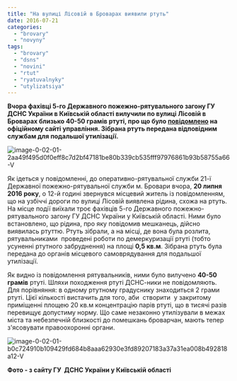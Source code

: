 ```yaml
---
title: "На вулиці Лісовій в Броварах виявили ртуть"
date: 2016-07-21
categories: 
  - "brovary"
  - "novyny"
tags: 
  - "brovary"
  - "dsns"
  - "novini"
  - "rtut"
  - "ryatuvalnyky"
  - "utylizatsiya"
---
```


**Вчора фахівці 5-го Державного пожежно-рятувального загону ГУ ДСНС України в Київській області вилучили по вулиці Лісовій в Броварах близько 40-50 грамів ртуті, про що було [повідомлено](http://www.kyivobl.mns.gov.ua/news/8858.html) на офіційному сайті управління. Зібрана ртуть передана відповідним службам для подальшої утилізації.**

![image-0-02-01-2aa49f495d0f0eff8c7d2bf47181be80b339cb535fff97976861b93b58755a66-V](https://mpz.brovary.org/wp-content/uploads/2016/07/image-0-02-01-2aa49f495d0f0eff8c7d2bf47181be80b339cb535fff97976861b93b58755a66-V.jpg)

Як ідеться у повідомленні, до оперативно-рятувальної служби 21-ї Державної пожежно-рятувальної служби м. Бровари вчора, **20 липня 2016 року**, о 12-й годині звернувся місцевий житель із повідомленням, що на узбіччі дороги по вулиці Лісовій виявлена рідина, схожа на ртуть. На місце події виїхали троє фахівців 5-го Державного пожежно-рятувального загону ГУ ДСНС України у Київській області. Ними було встановлено, що рідина, про яку повідомив мешканець, дійсно виявилась ртуттю. Ртуть зібрали, а на місці, де вона була розлита, рятувальниками  проведені роботи по демеркуризації ртуті (тобто усуненні ртутного забруднення) на площі **0,5 кв.м**. Зібрана ртуть була передана до органів місцевого самоврядування для подальшої утилізації.

Як видно із повідомлення рятувальників, ними було вилучено **40-50 грамів** ртуті. Шляхи походження ртуті ДСНС-ники не повідомляють. Для порівняння: в одному ртутному градуснику знаходиться 2 грами ртуті. Цієї кількості вистачить для того, аби  створити  у закритому приміщенні площею 20 кв.м концентрацію парів ртуті, що в тисячі разів перевищує допустиму норму. Що саме незаконно утилізували в межах міста та небезпечній близкості до помешкань броварчан, мають тепер з'ясовувати правоохоронні органи.

![image-0-02-01-b0c724910b109429fd684b8aaa62930e3fd89207183a37a31ea008b492818a12-V](https://mpz.brovary.org/wp-content/uploads/2016/07/image-0-02-01-b0c724910b109429fd684b8aaa62930e3fd89207183a37a31ea008b492818a12-V.jpg)

**Фото - з сайту ГУ  ДСНС України у Київській області**
